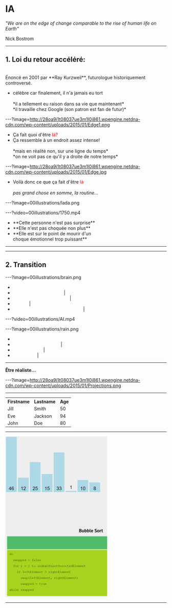 # IA

_"We are on the edge of change comparable to the rise of human life on Earth"_  

 Nick Bostrom





---

## 1. Loi du retour accéléré:

<br>
Énoncé en 2001 par **Ray Kurzweil**, futurologue historiquement controversé.
<br>  
<ul>
  <li class="fragment">
    célèbre car finalement, il n'a jamais eu tort<br><br>*il a tellement eu raison dans sa vie que maintenant*<br>*il travaille chez Google (son patron est fan de futur)*
  </li>
</ul>





---?image=http://28oa9i1t08037ue3m1l0i861.wpengine.netdna-cdn.com/wp-content/uploads/2015/01/Edge1.png

<ul>
  <li> Ça fait quoi d'être <span style="color:red">là?</span></li>
  <li class="fragment">
    Ça ressemble à un endroit assez intense!<br><br>*mais en réalité non, sur une ligne du temps*<br> *on ne voit pas ce qu'il y a droite de notre temps*
  </li>
</ul>








---?image=http://28oa9i1t08037ue3m1l0i861.wpengine.netdna-cdn.com/wp-content/uploads/2015/01/Edge.jpg

- Voilà donc ce que ça fait d'être <span style="color:red">là</span><br><br>_pas grand chose en somme, la routine..._






---?image=00illustrations/lada.png







---?video=00illustrations/1750.mp4

<ul>
  <li class="fragment">**Cette personne n'est pas surprise**</li>
  <li>**Elle n'est pas choquée non plus**</li>
  <li>**Elle est sur le point de mourir d'un<br>choque émotionnel trop puissant**</li>
</ul>







---






---



## 2. Transition

---?image=00illustrations/brain.png

- <span style="color:white">**communauté scientifique en ébulition**</span>
- <span style="color:white">**la question n'est pas...**</span>	     |
- <span style="color:white">*est-ce que c'est possible?*</span>      |
- <span style="color:white">**mais...**</span>			             |
- <span style="color:white">*quand-est-ce que ça va arriver?*</span> |

---?video=00illustrations/AI.mp4
<!-- .slide: data-autoslide="24500" -->

---?image=00illustrations/rain.png

- <span style="color:white">Devons nous être aussi péssimistes qu'eux?</span>
- <span style="color:white">Alternatives possibles</span>			 |
- <span style="color:white">il n'y en a pas</span>			     |
- <span style="color:white">Que faire ?</span>						 |

---

**Être réaliste...**

---?image=http://28oa9i1t08037ue3m1l0i861.wpengine.netdna-cdn.com/wp-content/uploads/2015/01/Projections.png

---
<!--exemple tableau progressif-->

<table>
  <tr>
    <th>Firstname</th>
    <th>Lastname</th> 
    <th>Age</th>
  </tr>
  <tr>
    <td>Jill</td>
    <td>Smith</td>
    <td>50</td>
  </tr>
  <tr class="fragment">
    <td>Eve</td>
    <td>Jackson</td>
    <td>94</td>
  </tr>
  <tr class="fragment">
    <td>John</td>
    <td>Doe</td>
    <td>80</td>
  </tr>
</table>

---

<!--exemple integration image-->

<img src="/00illustrations/triBulle-flag.gif" height="500">

---